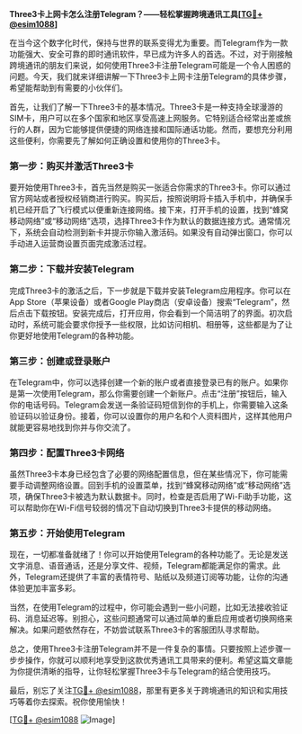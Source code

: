 **Three3卡上网卡怎么注册Telegram？——轻松掌握跨境通讯工具[[TG💪+ @esim1088](https://t.me/s/esim1088)]**

在当今这个数字化时代，保持与世界的联系变得尤为重要。而Telegram作为一款功能强大、安全可靠的即时通讯软件，早已成为许多人的首选。不过，对于刚接触跨境通讯的朋友们来说，如何使用Three3卡注册Telegram可能是一个令人困惑的问题。今天，我们就来详细讲解一下Three3卡上网卡注册Telegram的具体步骤，希望能帮助到有需要的小伙伴们。

首先，让我们了解一下Three3卡的基本情况。Three3卡是一种支持全球漫游的SIM卡，用户可以在多个国家和地区享受高速上网服务。它特别适合经常出差或旅行的人群，因为它能够提供便捷的网络连接和国际通话功能。然而，要想充分利用这些便利，你需要先了解如何正确设置和使用你的Three3卡。

### **第一步：购买并激活Three3卡**

要开始使用Three3卡，首先当然是购买一张适合你需求的Three3卡。你可以通过官方网站或者授权经销商进行购买。购买后，按照说明将卡插入手机中，并确保手机已经开启了飞行模式以便重新连接网络。接下来，打开手机的设置，找到“蜂窝移动网络”或“移动网络”选项，选择Three3卡作为默认的数据连接方式。通常情况下，系统会自动检测到新卡并提示你输入激活码。如果没有自动弹出窗口，你可以手动进入运营商设置页面完成激活过程。

### **第二步：下载并安装Telegram**

完成Three3卡的激活之后，下一步就是下载并安装Telegram应用程序。你可以在App Store（苹果设备）或者Google Play商店（安卓设备）搜索“Telegram”，然后点击下载按钮。安装完成后，打开应用，你会看到一个简洁明了的界面。初次启动时，系统可能会要求你授予一些权限，比如访问相机、相册等，这些都是为了让你更好地使用Telegram的各种功能。

### **第三步：创建或登录账户**

在Telegram中，你可以选择创建一个新的账户或者直接登录已有的账户。如果你是第一次使用Telegram，那么你需要创建一个新账户。点击“注册”按钮后，输入你的电话号码。Telegram会发送一条验证码短信到你的手机上，你需要输入这条验证码以验证身份。接着，你可以设置你的用户名和个人资料图片，这样其他用户就能更容易地找到你并与你交流了。

### **第四步：配置Three3卡网络**

虽然Three3卡本身已经包含了必要的网络配置信息，但在某些情况下，你可能需要手动调整网络设置。回到手机的设置菜单，找到“蜂窝移动网络”或“移动网络”选项，确保Three3卡被选为默认数据卡。同时，检查是否启用了Wi-Fi助手功能，这可以帮助你在Wi-Fi信号较弱的情况下自动切换到Three3卡提供的移动网络。

### **第五步：开始使用Telegram**

现在，一切都准备就绪了！你可以开始使用Telegram的各种功能了。无论是发送文字消息、语音通话，还是分享文件、视频，Telegram都能满足你的需求。此外，Telegram还提供了丰富的表情符号、贴纸以及频道订阅等功能，让你的沟通体验更加丰富多彩。

当然，在使用Telegram的过程中，你可能会遇到一些小问题，比如无法接收验证码、消息延迟等。别担心，这些问题通常可以通过简单的重启应用或者切换网络来解决。如果问题依然存在，不妨尝试联系Three3卡的客服团队寻求帮助。

总之，使用Three3卡注册Telegram并不是一件复杂的事情。只要按照上述步骤一步步操作，你就可以顺利地享受到这款优秀通讯工具带来的便利。希望这篇文章能为你提供清晰的指导，让你轻松掌握Three3卡与Telegram的结合使用技巧。

最后，别忘了关注[TG💪+ @esim1088](https://t.me/s/esim1088)，那里有更多关于跨境通讯的知识和实用技巧等着你去探索。祝你使用愉快！

[[TG💪+ @esim1088](https://t.me/s/esim1088) ![Image](https://i.postimg.cc/4NQfJmqS/Snipaste-2025-05-13-00-14-12.png)]